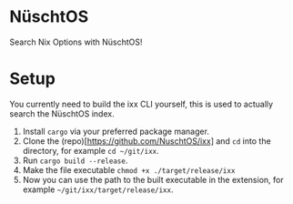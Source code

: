 # NüschtOS

Search Nix Options with NüschtOS!

# Setup

You currently need to build the ixx CLI yourself, this is used to actually search the NüschtOS index. 

1. Install `cargo` via your preferred package manager.
2. Clone the (repo)[https://github.com/NuschtOS/ixx] and `cd` into the directory, for example `cd ~/git/ixx`.
3. Run `cargo build --release`.
4. Make the file executable `chmod +x ./target/release/ixx`
5. Now you can use the path to the built executable in the extension, for example `~/git/ixx/target/release/ixx`.
